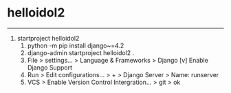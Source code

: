 # helloidol2 
---
1. startproject helloidol2
   1. python -m pip install django~=4.2
   2. django-admin startproject helloidol2 .
   3. File > settings... > Language & Frameworks > Django
        [v] Enable Django Support
   4. Run > Edit configurations... > + > Django Server > Name: runserver
   5. VCS > Enable Version Control Intergration... > git > ok